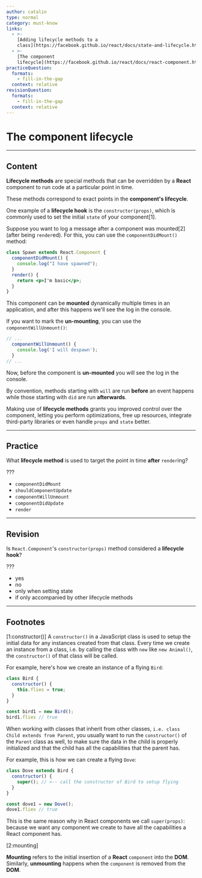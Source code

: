 ```yaml
---
author: catalin
type: normal
category: must-know
links:
  - >-
    [Adding lifecycle methods to a
    class](https://facebook.github.io/react/docs/state-and-lifecycle.html#adding-lifecycle-methods-to-a-class){website}
  - >-
    [The component
    lifecycle](https://facebook.github.io/react/docs/react-component.html#the-component-lifecycle){website}
practiceQuestion:
  formats:
    - fill-in-the-gap
  context: relative
revisionQuestion:
  formats:
    - fill-in-the-gap
  context: relative
---
```


# The component lifecycle


---

## Content

**Lifecycle methods** are special methods that can be overridden by a **React** component to run code at a particular point in time.

These methods correspond to exact points in the **component's lifecycle**.

One example of a **lifecycle hook** is the `constructor(props)`, which is commonly used to set the initial `state` of your component[1].

Suppose you want to log a message after a component was mounted[2] (after being `render`ed). For this, you can use the `componentDidMount()` method:

```jsx
class Spawn extends React.Component {
  componentDidMount() {
    console.log("I have spawned");
  }
  render() {
    return <p>I'm basic</p>;
  }
}
```

This component can be **mounted** dynamically multiple times in an application, and after this happens we'll see the log in the console.

If you want to mark the **un-mounting**, you can use the `componentWillUnmount()`:

```jsx
// ...
  componentWillUnmount() {
    console.log('I will despawn');
  }
// ...
```

Now, before the component is **un-mounted** you will see the log in the console.

By convention, methods starting with `will` are run **before** an event happens while those starting with `did` are run **afterwards**.

Making use of **lifecycle methods** grants you improved control over the component, letting you perform optimizations, free up resources, integrate third-party libraries or even handle `props` and `state` better.


---

## Practice

What **lifecycle method** is used to target the point in time **after** `render`ing?

???

- `componentDidMount`
- `shouldComponentUpdate`
- `componentWillUnmount`
- `componentDidUpdate`
- `render`


---

## Revision

Is `React.Component`'s `constructor(props)` method considered a **lifecycle hook**?

???

- yes
- no
- only when setting state
- if only accompanied by other lifecycle methods


---

## Footnotes

[1:constructor()]
A `constructor()` in a JavaScript class is used to setup the initial data for any instances created from that class. Every time we create an instance from a class, i.e. by calling the class with `new` like `new Animal()`, the `constructor()` of that class will be called.

For example, here's how we create an instance of a flying `Bird`:

```js
class Bird {
  constructor() {
    this.flies = true;
  }
}

const bird1 = new Bird();
bird1.flies // true
```

When working with classes that inherit from other classes, `i.e. class Child extends from Parent`, you usually want to run the `constructor()` of the `Parent` class as well, to make sure the data in the child is properly initialized and that the child has all the capabilities that the parent has.

For example, this is how we can create a flying `Dove`:

```js
class Dove extends Bird {
  constructor() {
    super(); // <-- call the constructor of Bird to setup flying
  }
}

const dove1 = new Dove();
dove1.flies // true
```

This is the same reason why in React components we call `super(props)`: because we want any component we create to have all the capabilities a React component has.

[2:mounting]

**Mounting** refers to the initial insertion of a **React** `component` into the **DOM**.
Similarly, **unmounting** happens when the `component` is removed from the **DOM**.
